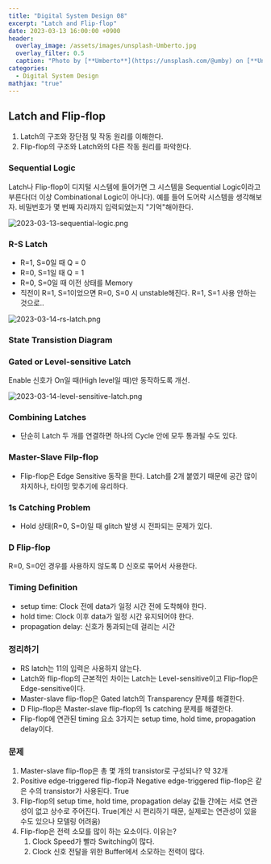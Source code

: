 ```yaml
---
title: "Digital System Design 08"
excerpt: "Latch and Flip-flop"
date: 2023-03-13 16:00:00 +0900
header:
  overlay_image: /assets/images/unsplash-Umberto.jpg
  overlay_filter: 0.5
  caption: "Photo by [**Umberto**](https://unsplash.com/@umby) on [**Unsplash**](https://unsplash.com/)"
categories:
  - Digital System Design
mathjax: "true"
---
```


## Latch and Flip-flop

1. Latch의 구조와 장단점 및 작동 원리를 이해한다.
2. Flip-flop의 구조와 Latch와의 다른 작동 원리를 파악한다.

### Sequential Logic

Latch나 Flip-flop이 디지털 시스템에 들어가면 그 시스템을 Sequential Logic이라고 부른다(더 이상 Combinational Logic이 아니다). 예를 들어 도어락 시스템을 생각해보자. 비밀번호가 몇 번째 자리까지 입력되었는지 "기억"해야한다.

![2023-03-13-sequential-logic.png]({{site.baseurl}}/assets/images/2023-03-13-sequential-logic.png)

### R-S Latch

- R=1, S=0일 때 Q = 0
- R=0, S=1일 때 Q = 1
- R=0, S=0일 때 이전 상태를 Memory
- 직전이 R=1, S=1이었으면 R=0, S=0 시 unstable해진다. R=1, S=1 사용 안하는 것으로..

![2023-03-14-rs-latch.png]({{site.baseurl}}/assets/images/2023-03-14-rs-latch.png)

### State Transistion Diagram

### Gated or Level-sensitive Latch
 
Enable 신호가 On일 때(High level일 때)만 동작하도록 개선.  

![2023-03-14-level-sensitive-latch.png]({{site.baseurl}}/assets/images/2023-03-14-level-sensitive-latch.png)

### Combining Latches

- 단순히 Latch 두 개를 연결하면 하나의 Cycle 안에 모두 통과될 수도 있다.

### Master-Slave Filp-flop

- Flip-flop은 Edge Sensitive 동작을 한다. Latch를 2개 붙였기 때문에 공간 많이 차지하나, 타이밍 맞추기에 유리하다.  

### 1s Catching Problem

- Hold 상태(R=0, S=0)일 때 glitch 발생 시 전파되는 문제가 있다.  

### D Flip-flop

R=0, S=0인 경우를 사용하지 않도록 D 신호로 묶어서 사용한다.  

### Timing Definition

- setup time: Clock 전에 data가 일정 시간 전에 도착해야 한다.  
- hold time: Clock 이후 data가 일정 시간 유지되어야 한다.
- propagation delay: 신호가 통과되는데 걸리는 시간

### 정리하기

- RS latch는 11의 입력은 사용하지 않는다.
- Latch와 flip-flop의 근본적인 차이는 Latch는 Level-sensitive이고 Flip-flop은 Edge-sensitive이다.
- Master-slave flip-flop은 Gated latch의 Transparency 문제를 해결한다.
- D Flip-flop은 Master-slave flip-flop의 1s catching 문제를 해결한다.
- Flip-flop에 연관된 timing 요소 3가지는 setup time, hold time, propagation delay이다.

### 문제

1. Master-slave flip-flop은 총 몇 개의 transistor로 구성되나? 약 32개
2. Positive edge-triggered flip-flop과 Negative edge-triggered flip-flop은 같은 수의 transistor가 사용된다. True
3. Flip-flop의 setup time, hold time, propagation delay 값들 간에는 서로 연관성이 없고 상수로 주어진다. True(계산 시 편리하기 때문, 실제로는 연관성이 있을 수도 있으나 모델링 어려움)
4. Flip-flop은 전력 소모를 많이 하는 요소이다. 이유는?
   1. Clock Speed가 빨라 Switching이 많다.
   2. Clock 신호 전달을 위한 Buffer에서 소모하는 전력이 많다.
